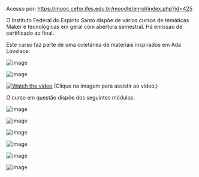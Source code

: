 Acesso por: https://mooc.cefor.ifes.edu.br/moodle/enrol/index.php?id=425

O Instituto Federal do Espírito Santo dispõe de vários cursos de temáticas Maker e tecnológicas em geral com abertura semestral. Há emissao de certificado ao final.

Este curso faz parte de uma coletânea de materiais inspirados em Ada Lovelace:

![image](https://github.com/user-attachments/assets/9435eea5-180b-4770-a155-62d3589af64d)

![image](https://github.com/user-attachments/assets/50158e65-303f-4b9a-ba2b-2bc77b71f197)

[![Watch the video](https://img.youtube.com/vi/kveunrBU5UM/maxresdefault.jpg)](https://youtu.be/kveunrBU5UM)
(Clique na imagem para assistir ao vídeo.)

O curso em questão dispõe dos seguintes módulos:

![image](https://github.com/user-attachments/assets/8ac5d5ea-c174-40b0-8ab2-44e056824e19)

![image](https://github.com/user-attachments/assets/baed1d3b-d3dd-45b3-993d-a0fe1a9f78e6)

![image](https://github.com/user-attachments/assets/65ce17a9-20e8-4c36-98a2-bf8690a18ed3)

![image](https://github.com/user-attachments/assets/29d2538c-c2bc-4d5e-acb5-771f5ab3d3c6)

![image](https://github.com/user-attachments/assets/893207df-4fc2-426b-a9d8-1413e1d9165a)

![image](https://github.com/user-attachments/assets/4bf61cb6-32ee-4d9c-80ec-1fb42bf3589b)
